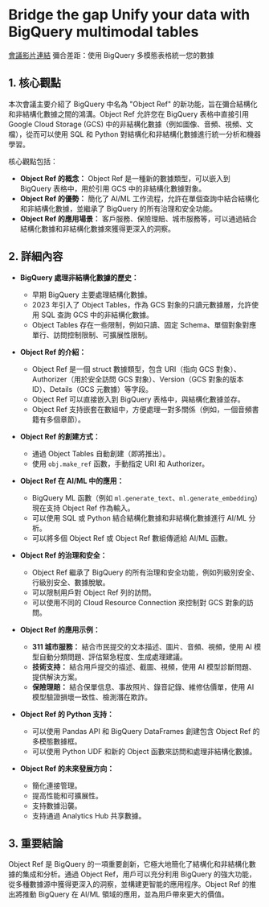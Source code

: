 # Bridge the gap Unify your data with BigQuery multimodal tables

[會議影片連結](https://www.youtube.com/watch?v=hBg8FB6vCQ8)
彌合差距：使用 BigQuery 多模態表格統一您的數據

## 1. 核心觀點

本次會議主要介紹了 BigQuery 中名為 "Object Ref" 的新功能，旨在彌合結構化和非結構化數據之間的鴻溝。Object Ref 允許您在 BigQuery 表格中直接引用 Google Cloud Storage (GCS) 中的非結構化數據（例如圖像、音頻、視頻、文檔），從而可以使用 SQL 和 Python 對結構化和非結構化數據進行統一分析和機器學習。

核心觀點包括：

*   **Object Ref 的概念：** Object Ref 是一種新的數據類型，可以嵌入到 BigQuery 表格中，用於引用 GCS 中的非結構化數據對象。
*   **Object Ref 的優勢：** 簡化了 AI/ML 工作流程，允許在單個查詢中結合結構化和非結構化數據，並繼承了 BigQuery 的所有治理和安全功能。
*   **Object Ref 的應用場景：** 客戶服務、保險理賠、城市服務等，可以通過結合結構化數據和非結構化數據來獲得更深入的洞察。

## 2. 詳細內容

*   **BigQuery 處理非結構化數據的歷史：**
    *   早期 BigQuery 主要處理結構化數據。
    *   2023 年引入了 Object Tables，作為 GCS 對象的只讀元數據層，允許使用 SQL 查詢 GCS 中的非結構化數據。
    *   Object Tables 存在一些限制，例如只讀、固定 Schema、單個對象對應單行、訪問控制限制、可擴展性限制。

*   **Object Ref 的介紹：**
    *   Object Ref 是一個 struct 數據類型，包含 URI（指向 GCS 對象）、Authorizer（用於安全訪問 GCS 對象）、Version（GCS 對象的版本 ID）、Details（GCS 元數據）等字段。
    *   Object Ref 可以直接嵌入到 BigQuery 表格中，與結構化數據並存。
    *   Object Ref 支持嵌套在數組中，方便處理一對多關係（例如，一個音頻書籍有多個章節）。

*   **Object Ref 的創建方式：**
    *   通過 Object Tables 自動創建（即將推出）。
    *   使用 `obj.make_ref` 函數，手動指定 URI 和 Authorizer。

*   **Object Ref 在 AI/ML 中的應用：**
    *   BigQuery ML 函數（例如 `ml.generate_text`、`ml.generate_embedding`）現在支持 Object Ref 作為輸入。
    *   可以使用 SQL 或 Python 結合結構化數據和非結構化數據進行 AI/ML 分析。
    *   可以將多個 Object Ref 或 Object Ref 數組傳遞給 AI/ML 函數。

*   **Object Ref 的治理和安全：**
    *   Object Ref 繼承了 BigQuery 的所有治理和安全功能，例如列級別安全、行級別安全、數據脫敏。
    *   可以限制用戶對 Object Ref 列的訪問。
    *   可以使用不同的 Cloud Resource Connection 來控制對 GCS 對象的訪問。

*   **Object Ref 的應用示例：**
    *   **311 城市服務：** 結合市民提交的文本描述、圖片、音頻、視頻，使用 AI 模型自動分類問題、評估緊急程度、生成處理建議。
    *   **技術支持：** 結合用戶提交的描述、截圖、視頻，使用 AI 模型診斷問題、提供解決方案。
    *   **保險理賠：** 結合保單信息、事故照片、錄音記錄、維修估價單，使用 AI 模型驗證損壞一致性、檢測潛在欺詐。

*   **Object Ref 的 Python 支持：**
    *   可以使用 Pandas API 和 BigQuery DataFrames 創建包含 Object Ref 的多模態數據框。
    *   可以使用 Python UDF 和新的 Object 函數來訪問和處理非結構化數據。

*   **Object Ref 的未來發展方向：**
    *   簡化連接管理。
    *   提高性能和可擴展性。
    *   支持數據沿襲。
    *   支持通過 Analytics Hub 共享數據。

## 3. 重要結論

Object Ref 是 BigQuery 的一項重要創新，它極大地簡化了結構化和非結構化數據的集成和分析。通過 Object Ref，用戶可以充分利用 BigQuery 的強大功能，從多種數據源中獲得更深入的洞察，並構建更智能的應用程序。Object Ref 的推出將推動 BigQuery 在 AI/ML 領域的應用，並為用戶帶來更大的價值。
